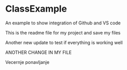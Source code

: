 # ClassExample
An example to show  integration  of Github and VS code

This is the  readme file for my project
and save my files

Another new update to test if everything is working well

ANOTHER CHANGE IN MY FILE

Vecernje ponavljanje
